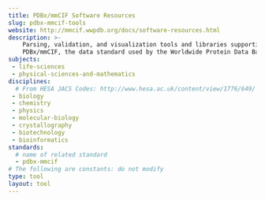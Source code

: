 ```yaml
---
title: PDBx/mmCIF Software Resources
slug: pdbx-mmcif-tools
website: http://mmcif.wwpdb.org/docs/software-resources.html
description: >-
    Parsing, validation, and visualization tools and libraries supporting 
    PDBx/mmCIF, the data standard used by the Worldwide Protein Data Bank.
subjects:
 - life-sciences
 - physical-sciences-and-mathematics
disciplines:
  # From HESA JACS Codes: http://www.hesa.ac.uk/content/view/1776/649/
 - biology
 - chemistry
 - physics
 - molecular-biology
 - crystallography
 - biotechnology
 - bioinformatics
standards:
  # name of related standard 
  - pdbx-mmcif
# The following are constants: do not modify
type: tool
layout: tool
---
```


